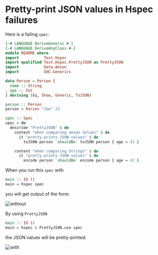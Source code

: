 # Pretty-print JSON values in Hspec failures

Here is a failing `spec`:

```haskell
{-# LANGUAGE DeriveGeneric #-}
{-# LANGUAGE DeriveAnyClass #-}
module README where
import           Test.Hspec
import qualified Test.Hspec.PrettyJSON as PrettyJSON
import           Data.Aeson
import           GHC.Generics

data Person = Person {
  name :: String
, age :: Int
} deriving (Eq, Show, Generic, ToJSON)

person :: Person
person = Person "Joe" 23

spec :: Spec
spec = do
  describe "PrettyJSON" $ do
    context "when comparing aeson Values" $ do
      it "pretty-prints JSON values" $ do
        toJSON person `shouldBe` toJSON person { age = 42 }

    context "when comparing Strings" $ do
      it "pretty-prints JSON values" $ do
        encode person `shouldBe` encode person { age = 42 }
```


When you run this `spec` with

```haskell ignore
main :: IO ()
main = hspec spec
```

you will get output of the form:

![without](https://github.com/hspec/hspec/assets/461132/18382eda-f3f0-46d5-bdb6-b7181e9b37be)

By using `PrettyJSON`

```haskell
main :: IO ()
main = hspec $ PrettyJSON.use spec
```
the JSON values will be pretty-printed:

![with](https://github.com/hspec/hspec/assets/461132/167a25de-c4c0-4a54-8c4d-b0ace322d721)
